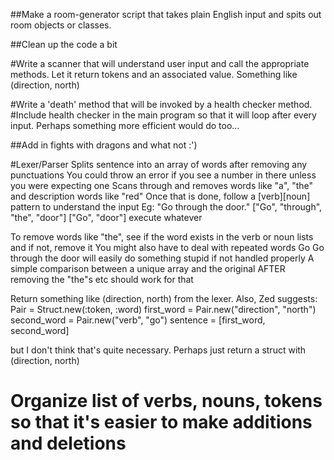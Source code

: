 ##Make a room-generator script that takes plain English input and spits out room objects or classes.

##Clean up the code a bit

#Write a scanner that will understand user input and call the appropriate methods.
Let it return tokens and an associated value. Something like (direction, north)

#Write a 'death' method that will be invoked by a health checker method.
#Include health checker in the main program so that it will loop after every input.
Perhaps something more efficient would do too...

##Add in fights with dragons and what not :')

#Lexer/Parser
Splits sentence into an array of words after removing any punctuations
You could throw an error if you see a number in there unless you were expecting one
Scans through and removes words like "a", "the" and description words like "red"
Once that is done, follow a [verb][noun] pattern to understand the input
Eg:
"Go through the door."
["Go", "through", "the", "door"]
["Go", "door"]
execute whatever

To remove words like "the", see if the word exists in the verb or noun lists and if not, remove it
You might also have to deal with repeated words
Go Go through the door will easily do something stupid if not handled properly
A simple comparison between a unique array and the original AFTER removing the "the"s etc should work for that

Return something like (direction, north) from the lexer.
Also, Zed suggests: 
Pair = Struct.new(:token, :word)
first_word = Pair.new("direction", "north")
second_word = Pair.new("verb", "go")
sentence = [first_word, second_word]

but I don't think that's quite necessary. Perhaps just return a struct with (direction, north)

# Organize list of verbs, nouns, tokens so that it's easier to make additions and deletions
